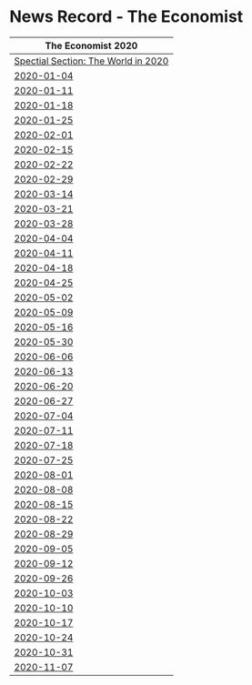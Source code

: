 # News Record - The Economist

| The Economist 2020 |
| ---------- |
|[Spectial Section: The World in 2020](TheWorldin2020)|
| [2020-01-04](2020-01-04) |
| [2020-01-11](2020-01-11) |
| [2020-01-18](2020-01-18) |
| [2020-01-25](2020-01-25) |
| [2020-02-01](2020-02-01) |
| [2020-02-15](2020-02-15) |
| [2020-02-22](2020-02-22) |
| [2020-02-29](2020-02-29) |
| [2020-03-14](2020-03-14) |
| [2020-03-21](2020-03-21) |
| [2020-03-28](2020-03-28) |
| [2020-04-04](2020-04-04) |
| [2020-04-11](2020-04-11) |
| [2020-04-18](2020-04-18) |
| [2020-04-25](2020-04-25) |
| [2020-05-02](2020-05-02) |
| [2020-05-09](2020-05-09) |
| [2020-05-16](2020-05-16) |
| [2020-05-30](2020-05-30) |
| [2020-06-06](2020-06-06) |
| [2020-06-13](2020-06-13) |
| [2020-06-20](2020-06-20) |
| [2020-06-27](2020-06-27) |
| [2020-07-04](2020-07-04) |
| [2020-07-11](2020-07-11) |
| [2020-07-18](2020-07-18) |
| [2020-07-25](2020-07-25) |
| [2020-08-01](2020-08-01) |
| [2020-08-08](2020-08-08) |
| [2020-08-15](2020-08-15) |
| [2020-08-22](2020-08-22) |
| [2020-08-29](2020-08-29) |
| [2020-09-05](2020-09-05) |
| [2020-09-12](2020-09-12) |
| [2020-09-26](2020-09-26) |
| [2020-10-03](2020-10-03) |
| [2020-10-10](2020-10-10) |
| [2020-10-17](2020-10-17) |
| [2020-10-24](2020-10-24) |
| [2020-10-31](2020-10-31) |
| [2020-11-07](2020-11-07) |
